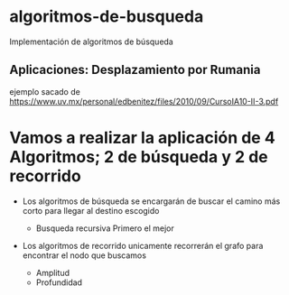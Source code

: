 # algoritmos-de-busqueda
Implementación de algoritmos de búsqueda
## Aplicaciones: Desplazamiento por Rumania
ejemplo sacado de https://www.uv.mx/personal/edbenitez/files/2010/09/CursoIA10-II-3.pdf
# Vamos a realizar la aplicación de 4 Algoritmos; 2 de búsqueda y 2 de recorrido
- Los algoritmos de búsqueda se encargarán de buscar el camino más corto para llegar al destino escogido
    - Busqueda recursiva Primero el mejor

- Los algoritmos de recorrido unicamente recorrerán el grafo para encontrar el nodo que buscamos
    - Amplitud
    - Profundidad